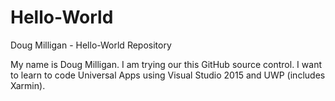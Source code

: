 # Hello-World
Doug Milligan - Hello-World Repository

My name is Doug Milligan.  I am trying our this GitHub source control.  I want to learn to code Universal Apps using Visual Studio 2015 and UWP (includes Xarmin).

